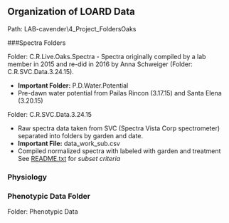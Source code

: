 ## Organization of LOARD Data

Path: LAB-cavender\\4\_Project\_FoldersOaks  

###Spectra Folders

Folder: C.R.Live.Oaks.Spectra - Spectra originally compiled by a lab
member in 2015 and re-did in 2016 by Anna Schweiger (Folder:
C.R.SVC.Data.3.24.15).  
- **Important Folder:** P.D.Water.Potential  
- Pre-dawn water potential from Pailas Rincon (3.17.15) and Santa Elena
(3.20.15)

Folder: C.R.SVC.Data.3.24.15  
- Raw spectra data taken from SVC (Spectra Vista Corp spectrometer)
separated into folders by garden and date.  
- **Important File:** data\_work\_sub.csv  
- Compiled normalized spectra with labeled with garden and treatment  
See
[README.txt](https://drive.google.com/file/d/1ibAQ777vqh2poJ1yHDHzib0us4pbX8Jd/view?usp=sharing)
for *subset criteria*

### Physiology

### Phenotypic Data Folder

Folder: Phenotypic Data
